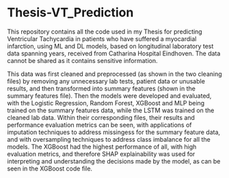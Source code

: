 # Thesis-VT_Prediction

This repository contains all the code used in my Thesis for predicting Ventricular Tachycardia in patients who have suffered a myocardial infarction, using ML and DL models, based on longitudinal laboratory test data spanning years, received from Catharina Hospital Eindhoven. The data cannot be shared as it contains sensitive information. 

This data was first cleaned and preprocessed (as shown in the two cleaning files) by removing any unnecessary lab tests, patient data or unusable results, and then transformed into summary features (shown in the summary features file). Then the models were developed and evaluated, with the Logistic Regression, Random Forest, XGBoost and MLP being trained on the summary features data, while the LSTM was trained on the cleaned lab data. Within their corresponding files, their results and performance evaluation metrics can be seen, with applications of imputation techniques to address missingess for the summary feature data, and with oversampling techniques to address class imbalance for all the models. The XGBoost had the highest performance of all, with high evaluation metrics, and therefore SHAP explainability was used for interpreting and understanding the decisions made by the model, as can be seen in the XGBoost code file. 
